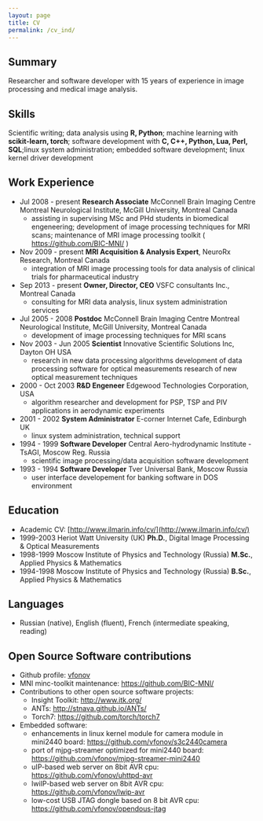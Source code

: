 ```yaml
---
layout: page
title: CV
permalink: /cv_ind/
---
```

## Summary
Researcher and software developer with 15 years of experience in image processing and medical image analysis.

## Skills
Scientific writing; data analysis using **R, Python**; machine learning with **scikit-learn, torch**; software development with **C, C++, Python, Lua, Perl, SQL**;linux system administration; embedded software development; linux kernel driver development

## Work Experience
* Jul 2008 - present **Research Associate** McConnell Brain Imaging Centre Montreal Neurological Institute, McGill University, Montreal Canada
   * assisting in supervising MSc and PHd students in biomedical engeneering; 
development of image processing techniques for MRI scans; maintenance of MRI image processing toolkit ( <https://github.com/BIC-MNI/> )
* Nov 2009 - present **MRI Acquisition & Analysis Expert**, NeuroRx Research, Montreal Canada
   * integration of MRI image processing tools for data analysis of clinical trials for pharmaceutical industry
* Sep 2013 - present **Owner, Director, CEO** VSFC consultants Inc., Montreal Canada
   *  consulting for MRI data analysis, linux system administration services
* Jul 2005 - 2008 **Postdoc** McConnell Brain Imaging Centre Montreal Neurological Institute, McGill University, Montreal Canada
   * development of image processing techniques for MRI scans
* Nov 2003 - Jun 2005 **Scientist** Innovative Scientific Solutions Inc, Dayton OH USA
    * research in new data processing algorithms development of data processing software for optical measurements research of new optical measurement techniques
* 2000 - Oct 2003 **R&D Engeneer** Edgewood Technologies Corporation, USA
    * algorithm researcher and development for PSP, TSP and PIV applications in aerodynamic experiments
* 2001 - 2002 **System Administrator** E-corner Internet Cafe, Edinburgh UK 
    * linux system administration, technical support
* 1994 - 1999 **Software Developer** Central Aero-hydrodynamic Institute - TsAGI, Moscow Reg. Russia 
    * scientific image processing/data acquisition software development
* 1993 - 1994 **Software Developer** Tver Universal Bank, Moscow Russia 
    * user interface developement for banking software in DOS environment

## Education
* Academic CV: [http://www.ilmarin.info/cv/](http://www.ilmarin.info/cv/)
* 1999-2003 Heriot Watt University (UK) **Ph.D.**, Digital Image Processing & Optical Measurements
* 1998-1999 Moscow Institute of Physics and Technology (Russia) **M.Sc.**, Applied Physics & Mathematics
* 1994-1998 Moscow Institute of Physics and Technology (Russia) **B.Sc.**, Applied Physics & Mathematics

## Languages
* Russian (native), English (fluent), French (intermediate speaking, reading)

## Open Source Software contributions
* Github profile: [vfonov](https://github.com/vfonov/)
* MNI minc-toolkit maintenance: <https://github.com/BIC-MNI/>
* Contributions to other open source software projects:
  * Insight Toolkit: <http://www.itk.org/>
  * ANTs: <http://stnava.github.io/ANTs/>
  * Torch7: <https://github.com/torch/torch7>
* Embedded software:
  * enhancements in linux kernel module for camera module in mini2440 board: <https://github.com/vfonov/s3c2440camera>
  * port of mjpg-streamer optimized for mini2440 board: <https://github.com/vfonov/mjpg-streamer-mini2440>
  * uIP-based web server on 8bit AVR cpu: <https://github.com/vfonov/uhttpd-avr>
  * lwiIP-based web server on 8bit AVR cpu: <https://github.com/vfonov/lwip-avr>
  * low-cost USB JTAG dongle based on 8 bit AVR cpu: <https://github.com/vfonov/opendous-jtag>
